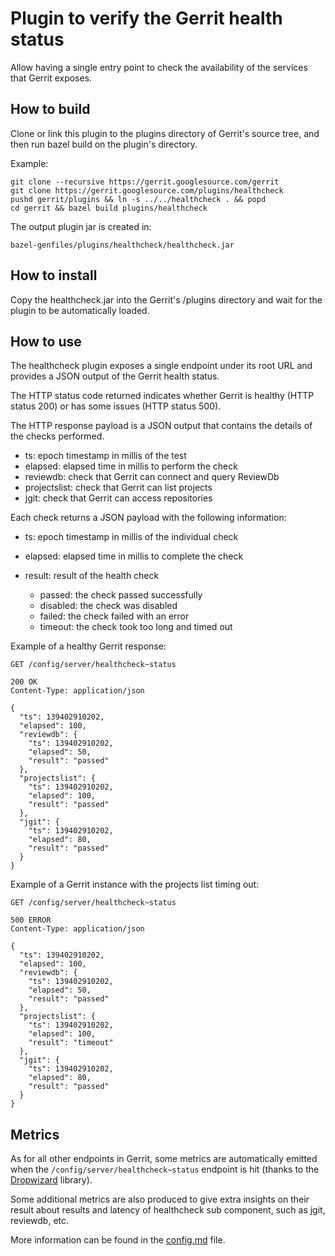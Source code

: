 # Plugin to verify the Gerrit health status

Allow having a single entry point to check the availability
of the services that Gerrit exposes.

## How to build

Clone or link this plugin to the plugins directory of Gerrit's source tree, and then run bazel build on the plugin's directory.

Example:

```
git clone --recursive https://gerrit.googlesource.com/gerrit
git clone https://gerrit.googlesource.com/plugins/healthcheck
pushd gerrit/plugins && ln -s ../../healthcheck . && popd
cd gerrit && bazel build plugins/healthcheck
```

The output plugin jar is created in:

```
bazel-genfiles/plugins/healthcheck/healthcheck.jar
```

## How to install

Copy the healthcheck.jar into the Gerrit's /plugins directory and wait for the plugin to be automatically loaded.

## How to use

The healthcheck plugin exposes a single endpoint under its root URL and provides a JSON output of the
Gerrit health status.

The HTTP status code returned indicates whether Gerrit is healthy (HTTP status 200) or has some issues (HTTP status 500).

The HTTP response payload is a JSON output that contains the details of the checks performed.

- ts: epoch timestamp in millis of the test
- elapsed: elapsed time in millis to perform the check
- reviewdb: check that Gerrit can connect and query ReviewDb
- projectslist: check that Gerrit can list projects
- jgit: check that Gerrit can access repositories 

Each check returns a JSON payload with the following information:

- ts: epoch timestamp in millis of the individual check
- elapsed: elapsed time in millis to complete the check
- result: result of the health check

  - passed: the check passed successfully
  - disabled: the check was disabled
  - failed: the check failed with an error
  - timeout: the check took too long and timed out

Example of a healthy Gerrit response:

```
GET /config/server/healthcheck~status

200 OK
Content-Type: application/json

{
  "ts": 139402910202,
  "elapsed": 100,
  "reviewdb": {
    "ts": 139402910202,
    "elapsed": 50,
    "result": "passed"
  },
  "projectslist": {
    "ts": 139402910202,
    "elapsed": 100,
    "result": "passed"
  },
  "jgit": {
    "ts": 139402910202,
    "elapsed": 80,
    "result": "passed"
  }
}
```

Example of a Gerrit instance with the projects list timing out:

```
GET /config/server/healthcheck~status

500 ERROR
Content-Type: application/json

{
  "ts": 139402910202,
  "elapsed": 100,
  "reviewdb": {
    "ts": 139402910202,
    "elapsed": 50,
    "result": "passed"
  },
  "projectslist": {
    "ts": 139402910202,
    "elapsed": 100,
    "result": "timeout"
  },
  "jgit": {
    "ts": 139402910202,
    "elapsed": 80,
    "result": "passed"
  }
}
```

## Metrics

As for all other endpoints in Gerrit, some metrics are automatically emitted when the  `/config/server/healthcheck~status`
endpoint is hit (thanks to the [Dropwizard](https://metrics.dropwizard.io/3.1.0/manual/core/) library).

Some additional metrics are also produced to give extra insights on their result about results and latency of healthcheck
sub component, such as jgit, reviewdb, etc.

More information can be found in the [config.md](resources/Documentation/config.md) file.